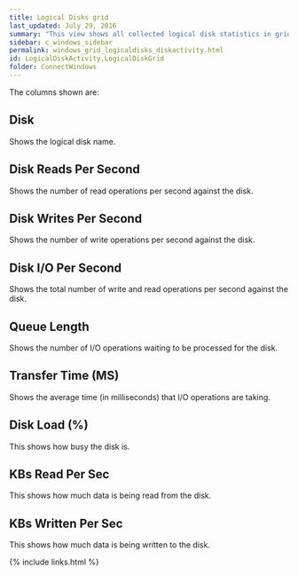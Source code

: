 ```yaml
---
title: Logical Disks grid
last_updated: July 29, 2016
summary: "This view shows all collected logical disk statistics in grid rather than chart view. This allows sorting on statistics across all disks for the current values. (Click a column heading to order by that column.)"
sidebar: c_windows_sidebar
permalink: windows_grid_logicaldisks_diskactivity.html
id: LogicalDiskActivity.LogicalDiskGrid
folder: ConnectWindows
---
```


The columns shown are:

## Disk

Shows the logical disk name.

## Disk Reads Per Second

Shows the number of read operations per second against the disk.

## Disk Writes Per Second

Shows the number of write operations per second against the disk.

## Disk I/O Per Second

Shows the total number of write and read operations per second against the disk.

## Queue Length

Shows the number of I/O operations waiting to be processed for the disk.

## Transfer Time (MS)

Shows the average time (in milliseconds) that I/O operations are taking.

## Disk Load (%)

This shows how busy the disk is.

## KBs Read Per Sec

This shows how much data is being read from the disk.

## KBs Written Per Sec

This shows how much data is being written to the disk.

{% include links.html %}
